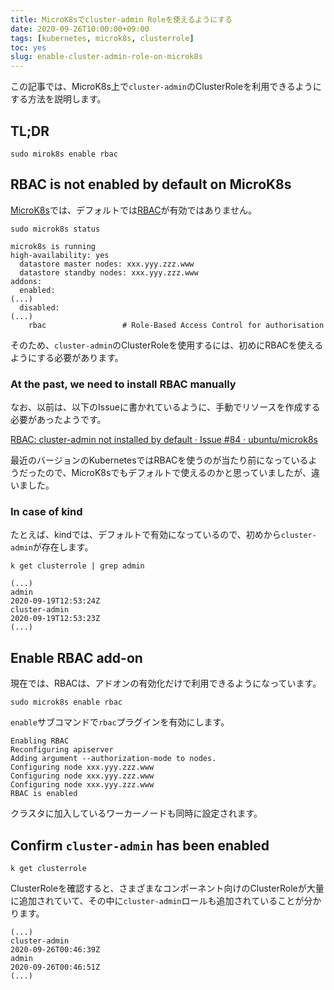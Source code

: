 ```yaml
---
title: MicroK8sでcluster-admin Roleを使えるようにする
date: 2020-09-26T10:00:00+09:00
tags: [kubernetes, microk8s, clusterrole]
toc: yes
slug: enable-cluster-admin-role-on-microk8s
---
```


この記事では、MicroK8s上で`cluster-admin`のClusterRoleを利用できるようにする方法を説明します。

<!--more-->

## TL;DR

```shell
sudo mirok8s enable rbac
```

## RBAC is not enabled by default on MicroK8s

[MicroK8s](https://microk8s.io/)では、デフォルトでは[RBAC](https://kubernetes.io/docs/reference/access-authn-authz/rbac/)が有効ではありません。

```shell
sudo microk8s status
```

```shell
microk8s is running
high-availability: yes
  datastore master nodes: xxx.yyy.zzz.www
  datastore standby nodes: xxx.yyy.zzz.www
addons:
  enabled:
(...)
  disabled:
(...)
    rbac                 # Role-Based Access Control for authorisation
```

そのため、`cluster-admin`のClusterRoleを使用するには、初めにRBACを使えるようにする必要があります。

### At the past, we need to install RBAC manually

なお、以前は、以下のIssueに書かれているように、手動でリソースを作成する必要があったようです。

[RBAC: cluster-admin not installed by default · Issue #84 · ubuntu/microk8s](https://github.com/ubuntu/microk8s/issues/84)

最近のバージョンのKubernetesではRBACを使うのが当たり前になっているようだったので、MicroK8sでもデフォルトで使えるのかと思っていましたが、違いました。

### In case of kind

たとえば、kindでは、デフォルトで有効になっているので、初めから`cluster-admin`が存在します。

```shell
k get clusterrole | grep admin
```

```shell
(...)
admin                                                                  2020-09-19T12:53:24Z
cluster-admin                                                          2020-09-19T12:53:23Z
(...)
```

## Enable RBAC add-on

現在では、RBACは、アドオンの有効化だけで利用できるようになっています。

```shell
sudo microk8s enable rbac
```

`enable`サブコマンドで`rbac`プラグインを有効にします。

```shell
Enabling RBAC
Reconfiguring apiserver
Adding argument --authorization-mode to nodes.
Configuring node xxx.yyy.zzz.www
Configuring node xxx.yyy.zzz.www
Configuring node xxx.yyy.zzz.www
RBAC is enabled
```

クラスタに加入しているワーカーノードも同時に設定されます。

## Confirm `cluster-admin` has been enabled

```shell
k get clusterrole
```

ClusterRoleを確認すると、さまざまなコンポーネント向けのClusterRoleが大量に追加されていて、その中に`cluster-admin`ロールも追加されていることが分かります。

```shell
(...)
cluster-admin                                                          2020-09-26T00:46:39Z
admin                                                                  2020-09-26T00:46:51Z
(...)
```
